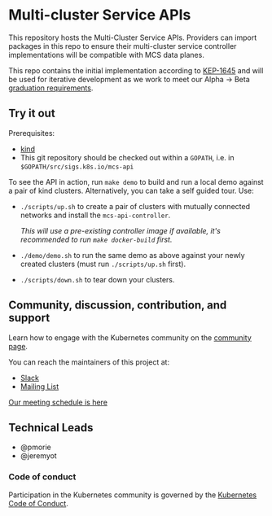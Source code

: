 # Multi-cluster Service APIs

This repository hosts the Multi-Cluster Service APIs. Providers can import packages in this repo to ensure their multi-cluster service controller implementations will be compatible with MCS data planes.

This repo contains the initial implementation according to [KEP-1645][kep] and will
be used for iterative development as we work to meet our Alpha -> Beta
[graduation requirements][grad-reqs].

[kep]: https://github.com/kubernetes/enhancements/tree/master/keps/sig-multicluster/1645-multi-cluster-services-api
[grad-reqs]: https://github.com/kubernetes/enhancements/tree/master/keps/sig-multicluster/1645-multi-cluster-services-api#alpha---beta-graduation

## Try it out

Prerequisites:
- [kind](http://kind.sigs.k8s.io)
- This git repository should be checked out within a `GOPATH`, i.e. in `$GOPATH/src/sigs.k8s.io/mcs-api`

To see the API in action, run `make demo` to build and run a local demo against
a pair of kind clusters. Alternatively, you can take a self guided tour. Use:

- `./scripts/up.sh` to create a pair of clusters with mutually connected networks
  and install the `mcs-api-controller`.

  _This will use a pre-existing controller image if available, it's recommended
  to run `make docker-build` first._
- `./demo/demo.sh` to run the same demo as above against your newly created
  clusters (must run `./scripts/up.sh` first).
- `./scripts/down.sh` to tear down your clusters.

## Community, discussion, contribution, and support

Learn how to engage with the Kubernetes community on the [community page](http://kubernetes.io/community/).

You can reach the maintainers of this project at:

- [Slack](https://kubernetes.slack.com/messages/sig-multicluster)
- [Mailing List](https://groups.google.com/forum/#!forum/kubernetes-sig-multicluster)

[Our meeting schedule is here]( https://github.com/kubernetes/community/tree/master/sig-multicluster#meetings)


## Technical Leads

- @pmorie
- @jeremyot

### Code of conduct

Participation in the Kubernetes community is governed by the [Kubernetes Code of Conduct](code-of-conduct.md).
